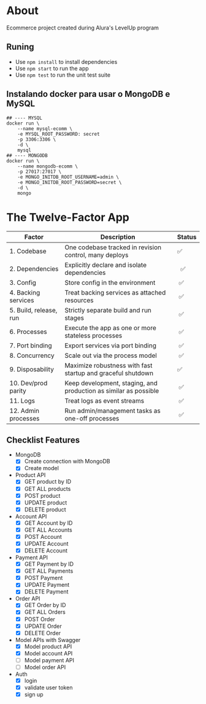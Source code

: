 # About

Ecommerce project created during Alura's LevelUp program


## Runing
- Use `npm install` to install dependencies
- Use `npm start` to run the app
- Use `npm test` to run the unit test suite

## Instalando docker para usar o MongoDB e MySQL

```shell
## ---- MYSQL
docker run \
    --name mysql-ecomm \
    -e MYSQL_ROOT_PASSWORD: secret
    -p 3306:3306 \
    -d \
    mysql
## ---- MONGODB
docker run \
    --name mongodb-ecomm \
    -p 27017:27017 \
    -e MONGO_INITDB_ROOT_USERNAME=admin \
    -e MONGO_INITDB_ROOT_PASSWORD=secret \
    -d \
    mongo
```
# The Twelve-Factor App


| Factor | Description | Status 
|--------|-------------|--------| 
|1. Codebase | One codebase tracked in revision control, many deploys |:white_check_mark:|| 
|2. Dependencies | Explicitly declare and isolate dependencies |  :white_check_mark:|| 
|3. Config | Store config in the environment | :white_check_mark: || 
|4. Backing services | Treat backing services as attached resources | :white_check_mark: || 
|5. Build, release, run | Strictly separate build and run stages | :white_check_mark: || 
|6. Processes | Execute the app as one or more stateless processes | :white_check_mark: || 
|7. Port binding | Export services via port binding | :white_check_mark: || 
|8. Concurrency | Scale out via the process model | :white_check_mark: || 
|9. Disposability | Maximize robustness with fast startup and graceful shutdown |:white_check_mark:  || 
|10. Dev/prod parity | Keep development, staging, and production as similar as possible | :white_check_mark: || 
|11. Logs | Treat logs as event streams | :white_check_mark: || 
|12. Admin processes | Run admin/management tasks as one-off processes | :white_check_mark: |

## Checklist Features

- MongoDB
    - [x] Create connection with MongoDB
    - [x] Create model  

- Product API
    - [x] GET product by ID
    - [x] GET ALL products
    - [x] POST product
    - [x] UPDATE product
    - [x] DELETE product
    
- Account API
    - [x] GET Account by ID
    - [x] GET ALL Accounts
    - [x] POST Account
    - [x] UPDATE Account
    - [x] DELETE Account

- Payment API
    - [x] GET Payment by ID
    - [x] GET ALL Payments
    - [x] POST Payment
    - [x] UPDATE Payment
    - [x] DELETE Payment

- Order API
    - [x] GET Order by ID
    - [x] GET ALL Orders
    - [x] POST Order
    - [x] UPDATE Order
    - [x] DELETE Order

- Model APIs with Swagger
    - [x] Model product API
    - [x] Model account API
    - [ ] Model payment API
    - [ ] Model order API

- Auth
    - [x] login
    - [x] validate user token
    - [x] sign up